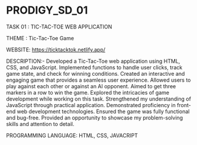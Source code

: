 # PRODIGY_SD_01

TASK 01 : TIC-TAC-TOE WEB APPLICATION

THEME : Tic-Tac-Toe Game

WEBSITE: https://ticktacktok.netlify.app/

DESCRIPTION:-
Developed a Tic-Tac-Toe web application using HTML, CSS, and JavaScript.
Implemented functions to handle user clicks, track game state, and check for winning conditions.
Created an interactive and engaging game that provides a seamless user experience.
Allowed users to play against each other or against an AI opponent.
Aimed to get three markers in a row to win the game.
Explored the intricacies of game development while working on this task.
Strengthened my understanding of JavaScript through practical application.
Demonstrated proficiency in front-end web development technologies.
Ensured the game was fully functional and bug-free.
Provided an opportunity to showcase my problem-solving skills and attention to detail.

PROGRAMMING LANGUAGE: HTML, CSS, JAVACRIPT
